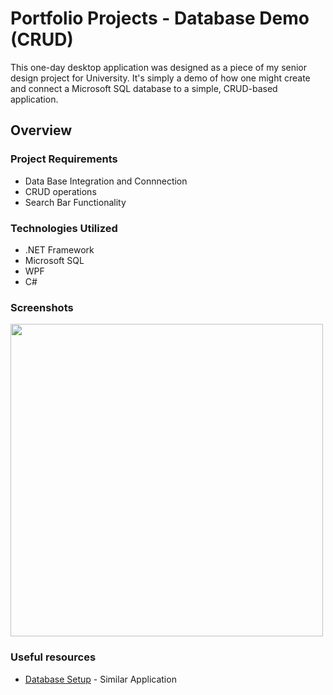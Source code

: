 # Portfolio Projects - Database Demo (CRUD)

This one-day desktop application was designed as a piece of my senior design project for University. It's simply a demo of how one might create and connect a Microsoft SQL database to a simple, CRUD-based application.

## Overview

### Project Requirements

- Data Base Integration and Connnection
- CRUD operations
- Search Bar Functionality

### Technologies Utilized

- .NET Framework
- Microsoft SQL 
- WPF
- C#

### Screenshots

<img src="https://github.com/sddiaz/Portfolio/assets/101738608/21e340e7-ae23-4337-a0bc-f5fa26cbbc24" width="500" />

### Useful resources

- [Database Setup](https://www.youtube.com/watch?v=m1YAtZNFupY&pp=ygURY3J1ZCBkYXRhYmFzZSB3cGY%3D) - Similar Application
